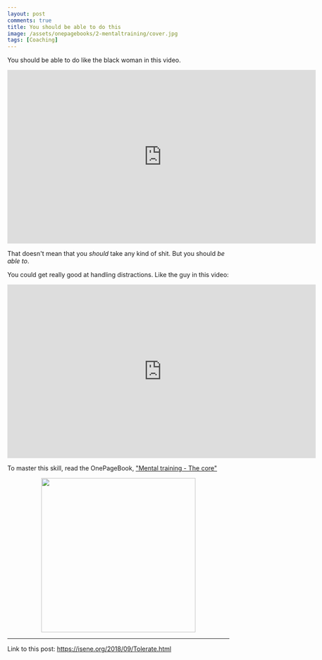 ```yaml
---
layout: post
comments: true
title: You should be able to do this
image: /assets/onepagebooks/2-mentaltraining/cover.jpg
tags: [Coaching]
---
```


You should be able to do like the black woman in this video.

<center><iframe width="700" height="394" src="https://www.youtube.com/embed/3AzeGTRjy6Q" frameborder="0" allow="autoplay; encrypted-media" allowfullscreen></iframe></center>

That doesn't mean that you <i>should</i> take any kind of shit. But you should <i>be able to</i>.

You could get really good at handling distractions. Like the guy in this video:

<center><iframe width="700" height="394" src="https://www.youtube.com/embed/65wdkNtSJeU" frameborder="0" allow="autoplay; encrypted-media" allowfullscreen></iframe></center>

To master this skill, read the OnePageBook, ["Mental training - The core"](https://isene.org/onepagebooks/#1pb-2-mental-training---the-core)

<center><img src="https://isene.org/assets/onepagebooks/2-mentaltraining/cover.jpg" width="350" /></center>

---
Link to this post: <https://isene.org/2018/09/Tolerate.html>

